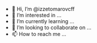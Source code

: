 - 👋 Hi, I’m @izzetomarovcff
- 👀 I’m interested in ...
- 🌱 I’m currently learning ...
- 💞️ I’m looking to collaborate on ...
- 📫 How to reach me ...

<!---
izzetomarovcff/izzetomarovcff is a ✨ special ✨ repository because its `README.md` (this file) appears on your GitHub profile.
You can click the Preview link to take a look at your changes.
--->
